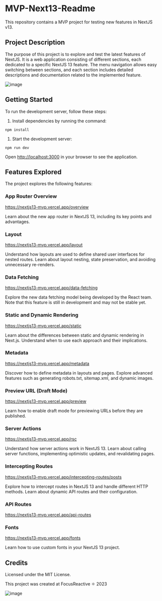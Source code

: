 # MVP-Next13-Readme

This repository contains a MVP project for testing new features in NextJS v13.

## Project Description

The purpose of this project is to explore and test the latest features of NextJS. It is a web application consisting of different sections, each dedicated to a specific NextJS 13 feature. The menu navigation allows easy switching between sections, and each section includes detailed descriptions and documentation related to the implemented feature.

![image](https://github.com/focusreactive/MVP-NextJS13-New-Features/assets/14885189/3991d5a3-8b52-4376-a354-ad9bc36b678e)


## Getting Started

To run the development server, follow these steps:

1. Install dependencies by running the command:

```
npm install

```

1. Start the development server:

```
npm run dev

```

Open [http://localhost:3000](http://localhost:3000/) in your browser to see the application.

## Features Explored

The project explores the following features:

### App Router Overview

https://nextjs13-mvp.vercel.app/overview

Learn about the new app router in NextJS 13, including its key points and advantages.

### Layout

https://nextjs13-mvp.vercel.app/layout

Understand how layouts are used to define shared user interfaces for nested routes. Learn about layout nesting, state preservation, and avoiding unnecessary re-renders.

### Data Fetching

https://nextjs13-mvp.vercel.app/data-fetching

Explore the new data fetching model being developed by the React team. Note that this feature is still in development and may not be stable yet.

### Static and Dynamic Rendering

https://nextjs13-mvp.vercel.app/static

Learn about the differences between static and dynamic rendering in Next.js. Understand when to use each approach and their implications.

### Metadata

https://nextjs13-mvp.vercel.app/metadata

Discover how to define metadata in layouts and pages. Explore advanced features such as generating robots.txt, sitemap.xml, and dynamic images.

### Preview URL (Draft Mode)

https://nextjs13-mvp.vercel.app/preview

Learn how to enable draft mode for previewing URLs before they are published.

### Server Actions

https://nextjs13-mvp.vercel.app/rsc

Understand how server actions work in NextJS 13. Learn about calling server functions, implementing optimistic updates, and revalidating pages.

### Intercepting Routes

https://nextjs13-mvp.vercel.app/intercepting-routes/posts

Explore how to intercept routes in NextJS 13 and handle different HTTP methods. Learn about dynamic API routes and their configuration.

### API Routes

https://nextjs13-mvp.vercel.app/api-routes

### Fonts

https://nextjs13-mvp.vercel.app/fonts

Learn how to use custom fonts in your NextJS 13 project.

## Credits

Licensed under the MIT License.

This project was created at FocusReactive ⚛ 2023

![image](https://github.com/focusreactive/MVP-NextJS13-New-Features/assets/14885189/c9994b69-40be-42e4-a8fb-301dfbde0499)
